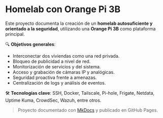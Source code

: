 # Homelab con Orange Pi 3B

Este proyecto documenta la creación de un **homelab autosuficiente y orientado a la seguridad**, utilizando una **Orange Pi 3B** como plataforma principal.

🔍 **Objetivos generales**:

- Interconectar dos viviendas como una red privada.
- Bloqueo de publicidad a nivel de red.
- Monitorización de servicios y del sistema.
- Acceso y grabación de cámaras IP y analógicas.
- Seguridad proactiva frente a amenazas.
- Centralización de logs y análisis de eventos.

🛠️ **Tecnologías clave**: SSH, Docker, Tailscale, Pi-hole, Frigate, Netdata, Uptime Kuma, CrowdSec, Wazuh, entre otros.

> Proyecto documentado con [MkDocs](https://www.mkdocs.org) y publicado en GitHub Pages.
